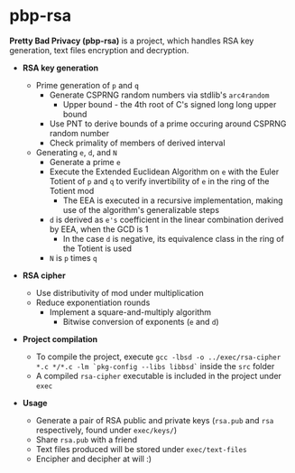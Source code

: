 # pbp-rsa
**Pretty Bad Privacy (pbp-rsa)** is a project, which handles RSA key generation, text files encryption and decryption.

- **RSA key generation**
  - Prime generation of `p` and `q`
    - Generate CSPRNG random numbers via stdlib's `arc4random`
      - Upper bound - the 4th root of C's signed long long upper bound
    - Use PNT to derive bounds of a prime occuring around CSPRNG random number
    - Check primality of members of derived interval
  - Generating `e`, `d`, and `N`
    - Generate a prime `e`
    - Execute the Extended Euclidean Algorithm on `e` with the Euler Totient of `p` and `q` to verify invertibility of `e` in the ring of the Totient mod
      - The EEA is executed in a recursive implementation, making use of the algorithm's generalizable steps
    - `d` is derived as `e's` coefficient in the linear combination derived by EEA, when the GCD is 1
      - In the case `d` is negative, its equivalence class in the ring of the Totient is used
    - `N` is `p` times `q`

- **RSA cipher**
  - Use distributivity of mod under multiplication
  - Reduce exponentiation rounds
    - Implement a square-and-multiply algorithm
      - Bitwise conversion of exponents (`e` and `d`)

- **Project compilation**
  - To compile the project, execute `` gcc -lbsd -o ../exec/rsa-cipher *.c */*.c -lm `pkg-config --libs libbsd` `` inside the `src` folder
  - A compiled `rsa-cipher` executable is included in the project under `exec`
  
- **Usage**
  - Generate a pair of RSA public and private keys (`rsa.pub` and `rsa` respectively, found under `exec/keys/`)
  - Share `rsa.pub` with a friend
  - Text files produced will be stored under `exec/text-files`
  - Encipher and decipher at will :)
